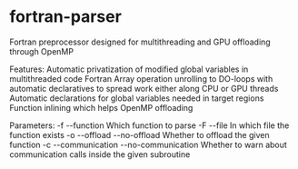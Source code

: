 # fortran-parser
Fortran preprocessor designed for multithreading and GPU offloading through OpenMP

Features:
  Automatic privatization of modified global variables in multithreaded code
  Fortran Array operation unrolling to DO-loops with automatic declaratives to spread work either along CPU or GPU threads
  Automatic declarations for global variables needed in target regions
  Function inlining which helps OpenMP offloading

Parameters:
  -f --function Which function to parse
  -F --file In which file the function exists
  -o --offload --no-offload Whether to offload the given function
  -c --communication --no-communication Whether to warn about communication calls inside the given subroutine
  
  
